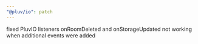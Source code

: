 ```yaml
---
"@pluv/io": patch
---
```


fixed PluvIO listeners onRoomDeleted and onStorageUpdated not working when additional events were added
